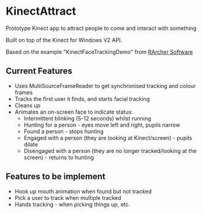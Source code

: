 KinectAttract
=============

Prototype Kinect app to attract people to come and interact with something

Built on top of the Kinect for Windows V2 API.

Based on the example "KinectFaceTrackingDemo" from [RArcher Software](http://rarcher.azurewebsites.net/Post/PostContent/44)


Current Features
-------------

- Uses MutliSourceFrameReader to get synchronised tracking and colour frames
- Tracks the first user it finds, and starts facial tracking
- Cleans up
- Animates an on-screen face to indicate status:
  - Intermittent blinking (5-12 seconds) whilst running
  - Hunting for a person - eyes move left and right, pupils narrow
  - Found a person - stops hunting
  - Engaged with a person (they are looking at Kinect/screen) - pupils dilate
  - Disengaged with a person (they are no longer tracked/looking at the screen) - returns to hunting

Features to be implement
-------------

- Hook up mouth animation when found but not tracked
- Pick a user to track when multiple tracked
- Hands tracking - when picking things up, etc.